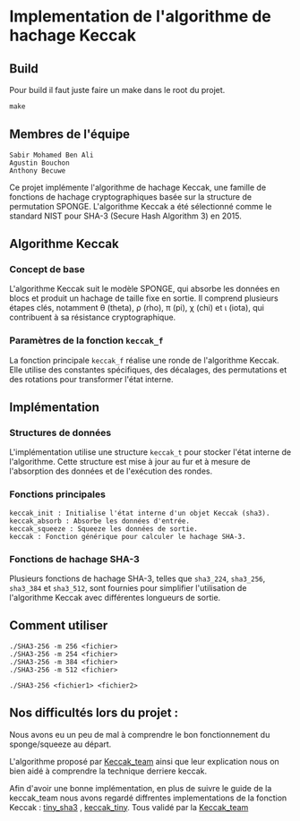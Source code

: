# Implementation de l'algorithme de hachage Keccak

## Build

Pour build il faut juste faire un make dans le root du projet.
```c
make
```

## Membres de l'équipe

    Sabir Mohamed Ben Ali
    Agustin Bouchon
    Anthony Becuwe

Ce projet implémente l'algorithme de hachage Keccak, une famille de fonctions de hachage cryptographiques basée sur la structure de permutation SPONGE. L'algorithme Keccak a été sélectionné comme le standard NIST pour SHA-3 (Secure Hash Algorithm 3) en 2015.

## Algorithme Keccak

### Concept de base

L'algorithme Keccak suit le modèle SPONGE, qui absorbe les données en blocs et produit un hachage de taille fixe en sortie. Il comprend plusieurs étapes clés, notamment θ (theta), ρ (rho), π (pi), χ (chi) et ι (iota), qui contribuent à sa résistance cryptographique.

### Paramètres de la fonction `keccak_f`

La fonction principale `keccak_f` réalise une ronde de l'algorithme Keccak. Elle utilise des constantes spécifiques, des décalages, des permutations et des rotations pour transformer l'état interne.

## Implémentation

### Structures de données

L'implémentation utilise une structure `keccak_t` pour stocker l'état interne de l'algorithme. Cette structure est mise à jour au fur et à mesure de l'absorption des données et de l'exécution des rondes.

### Fonctions principales

    keccak_init : Initialise l'état interne d'un objet Keccak (sha3).
    keccak_absorb : Absorbe les données d'entrée.
    keccak_squeeze : Squeeze les données de sortie.
    keccak : Fonction générique pour calculer le hachage SHA-3.

### Fonctions de hachage SHA-3

Plusieurs fonctions de hachage SHA-3, telles que `sha3_224`, `sha3_256`, `sha3_384` et `sha3_512`, sont fournies pour simplifier l'utilisation de l'algorithme Keccak avec différentes longueurs de sortie.

## Comment utiliser

    ./SHA3-256 -m 256 <fichier>
    ./SHA3-256 -m 254 <fichier>
    ./SHA3-256 -m 384 <fichier>
    ./SHA3-256 -m 512 <fichier>

    ./SHA3-256 <fichier1> <fichier2>

## Nos difficultés lors du projet : 
Nous avons eu un peu de mal à comprendre le bon fonctionnement du sponge/squeeze au départ.

L'algorithme proposé par [Keccak_team](https://keccak.team/keccak_specs_summary.html) ainsi que leur explication nous on bien aidé à comprendre la technique derriere keccak.

Afin d'avoir une bonne implémentation, en plus de suivre le guide de la keccak_team nous avons regardé diffrentes implementations de la fonction Keccak : [tiny_sha3](https://github.com/mjosaarinen/tiny_sha3/blob/master/sha3.c) , [keccak_tiny](https://github.com/coruus/keccak-tiny/blob/singlefile/keccak-tiny.c). 
Tous validé par la [Keccak_team](https://keccak.team/software.html)
